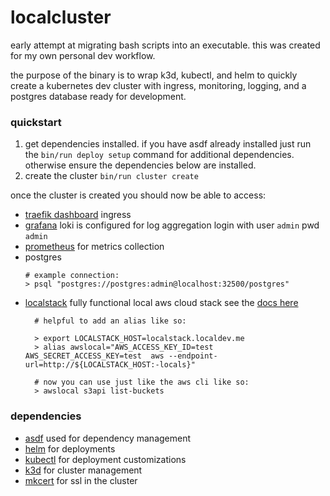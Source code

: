 # localcluster 

early attempt at migrating bash scripts into an executable. this was created for my own personal dev workflow. 

the purpose of the binary is to wrap k3d, kubectl, and helm to quickly create a kubernetes dev cluster with ingress, monitoring, logging, and a postgres database ready for development. 


### quickstart 
1. get dependencies installed. if you have asdf already installed just run the `bin/run deploy setup` command for additional dependencies. otherwise ensure the dependencies below are installed.
2.  create the cluster `bin/run cluster create`

once the cluster is created you should now be able to access:

- [traefik dashboard](https://traefik.localdev.me/dashboard/#/) ingress
- [grafana](https://grafana.localdev.me/login) loki is configured for log aggregation
  login with user `admin` pwd `admin`
- [prometheus](https://prometheus.localdev.me/) for metrics collection
- postgres
  ```shell
  # example connection:
  > psql "postgres://postgres:admin@localhost:32500/postgres"
  ```
- [localstack](http://localstack.localdev.me) fully functional local aws cloud stack
  see the [docs here](https://docs.localstack.cloud/overview/)
  ```shell
    # helpful to add an alias like so:
    
    > export LOCALSTACK_HOST=localstack.localdev.me
    > alias awslocal="AWS_ACCESS_KEY_ID=test AWS_SECRET_ACCESS_KEY=test  aws --endpoint-url=http://${LOCALSTACK_HOST:-locals}"
    
    # now you can use just like the aws cli like so:
    > awslocal s3api list-buckets
    ```



### dependencies
- [asdf](https://github.com/asdf-vm/asdf) used for dependency management
- [helm](https://helm.sh/) for deployments
- [kubectl](https://kubernetes.io/docs/reference/kubectl/) for deployment customizations
- [k3d](https://k3d.io/v5.6.0/) for cluster management
- [mkcert](https://github.com/FiloSottile/mkcert) for ssl in the cluster
 